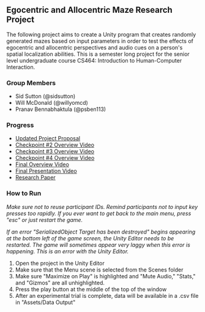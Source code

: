 ## Egocentric and Allocentric Maze Research Project

The following project aims to create a Unity program that creates randomly generated mazes based on input parameters in order to test the effects of egocentric and allocentric perspectives and audio cues on a person's spatial localization abilities. This is a semester long project for the senior level undergraduate course CS464: Introduction to Human-Computer Interaction.

### Group Members

- Sid Sutton (@sidsutton)
- Will McDonald (@willyomcd)
- Pranav Bennabhaktula (@psben113)

### Progress

- [Updated Project Proposal](https://docs.google.com/document/d/1TsocKVridbSfAbfKtnouH__ijXrVK2Vo9TyZ15d5EGU/edit?usp=sharing)
- [Checkpoint #2 Overview Video](https://youtu.be/YxyDx8iy3jk)
- [Checkpoint #3 Overview Video](https://www.youtube.com/watch?v=xh_AnP34UmA&feature=youtu.be)
- [Checkpoint #4 Overview Video](https://www.youtube.com/watch?v=OxIcumU--44&feature=youtu.be)
- [Final Overview Video](https://youtu.be/N99bJfQnk4I)
- [Final Presentation Video](https://www.youtube.com/watch?v=ewfZLvx2sCI)
- [Research Paper](https://www.overleaf.com/read/vgvvfjdncjxq)

### How to Run
*Make sure not to reuse participant IDs. Remind participants not to input key presses too rapidly. If you ever want to get back to the main menu, press "esc" or just restart the game.*

*If an error "SerializedObject Target has been destroyed" begins appearing at the bottom left of the game screen, the Unity Editor needs to be restarted. The game will sometimes appear very laggy when this error is happening. This is an error with the Unity Editor.*

1. Open the project in the Unity Editor
2. Make sure that the Menu scene is selected from the Scenes folder
3. Make sure "Maximize on Play" is highlighted and "Mute Audio," "Stats," and "Gizmos" are all unhighlighted.
4. Press the play button at the middle of the top of the window
5. After an experimental trial is complete, data will be available in a .csv file in "Assets/Data Output"


